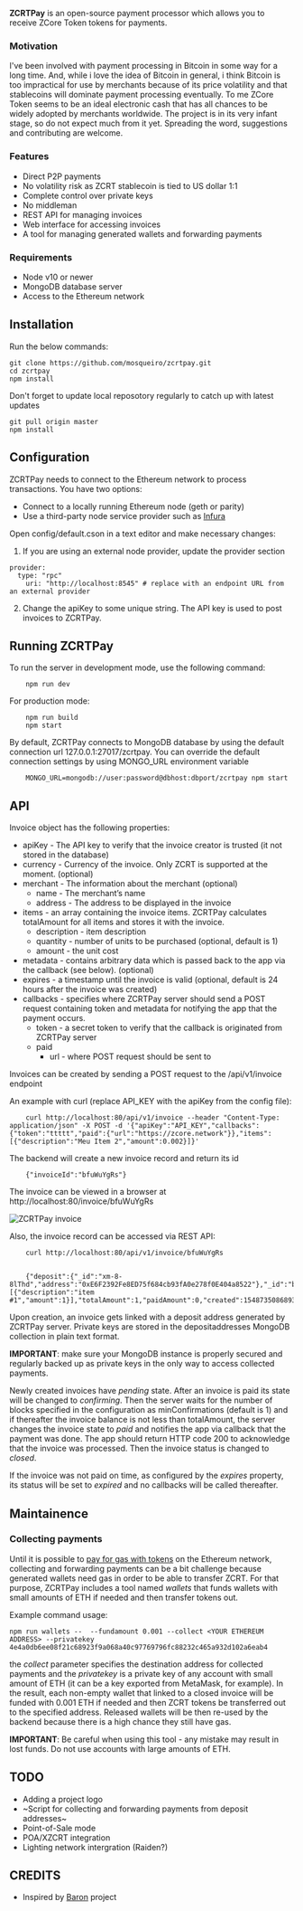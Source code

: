 **ZCRTPay** is an open-source payment processor which allows you to receive ZCore Token tokens for payments.

### Motivation
I've been involved with payment processing in Bitcoin in some way for a long time. And, while i love the idea of Bitcoin in general, i think Bitcoin is too impractical for use by merchants because of its price volatility and that stablecoins will dominate payment processing eventually. To me ZCore Token seems to be an ideal electronic cash that has all chances to be widely adopted by merchants worldwide. The project is in its very infant stage, so do not expect much from it yet. Spreading the word, suggestions and contributing are welcome.

### Features
- Direct P2P payments
- No volatility risk as ZCRT stablecoin is tied to US dollar 1:1
- Complete control over private keys
- No middleman
- REST API for managing invoices
- Web interface for accessing invoices
- A tool for managing generated wallets and forwarding payments

### Requirements
- Node v10 or newer
- MongoDB database server
- Access to the Ethereum network

## Installation

Run the below commands:

    git clone https://github.com/mosqueiro/zcrtpay.git
    cd zcrtpay
    npm install


Don't forget to update local reposotory regularly to catch up with latest updates

    git pull origin master
    npm install

## Configuration

ZCRTPay needs to connect to the Ethereum network to process transactions. You have two options:

- Connect to a locally running Ethereum node (geth or parity)
- Use a third-party node service provider such as [Infura](https://infura.io/)

Open config/default.cson in a text editor and make necessary changes:

  1. If you are using an external node provider, update the provider section

    provider:
      type: "rpc"
        uri: "http://localhost:8545" # replace with an endpoint URL from an external provider


  2. Change the apiKey to some unique string. The API key is used to post invoices to ZCRTPay.


## Running ZCRTPay

To run the server in development mode, use the following command:

        npm run dev 

For production mode:

        npm run build
        npm start

By default, ZCRTPay connects to MongoDB database by using the default connection url 127.0.0.1:27017/zcrtpay. You can override the default connection settings by using MONGO_URL environment variable

        MONGO_URL=mongodb://user:password@dbhost:dbport/zcrtpay npm start






## API

Invoice object has the following properties:

  - apiKey - The API key to verify that the invoice creator is trusted (it not stored in the database)
  - currency - Currency of the invoice. Only ZCRT is supported at the moment. (optional)
  - merchant - The information about the merchant (optional)
       - name - The merchant’s name
       - address - The address to be displayed in the invoice
  - items - an array containing the invoice items. ZCRTPay calculates totalAmount for all items and stores it with the invoice.
       -  description - item description
       -  quantity - number of units to be purchased (optional, default is 1)
       -  amount - the unit cost  
  - metadata - contains arbitrary data which is passed back to the app via the callback (see below). (optional)
  - expires - a timestamp until the invoice is valid (optional, default is 24 hours after the invoice was created)
  - callbacks - specifies where ZCRTPay server should send a POST request containing  token and metadata for notifying the app that the payment occurs.
       - token - a secret token to verify that the callback is originated from ZCRTPay server
       - paid  
            - url  - where POST request should be sent to

Invoices can be created by sending a POST request to the /api/v1/invoice endpoint

An example with curl (replace API_KEY with the apiKey from the config file):

        curl http://localhost:80/api/v1/invoice --header "Content-Type: application/json" -X POST -d '{"apiKey":"API_KEY","callbacks":{"token":"ttttt","paid":{"url":"https://zcore.network"}},"items":[{"description":"Meu Item 2","amount":0.002}]}'

The backend will create a new invoice record and return its id

        {"invoiceId":"bfuWuYgRs"}


The invoice can be viewed in a browser at http://localhost:80/invoice/bfuWuYgRs

![ZCRTPay invoice](https://zcore.network/add-zcrt/zcrtpay-screen.png)

Also, the invoice record can be accessed via REST API:

        curl http://localhost:80/api/v1/invoice/bfuWuYgRs


        {"deposit":{"_id":"xm-8-8lThd","address":"0xE6F2392Fe8ED75f684cb93fA0e278f0E404a8522"},"_id":"bfuWuYgRs","items":[{"description":"item #1","amount":1}],"totalAmount":1,"paidAmount":0,"created":1548735086893,"state":"pending","__v":0}

Upon creation, an invoice gets linked with a deposit address generated by ZCRTPay server. Private keys are stored in the depositaddresses MongoDB collection in plain text format.

**IMPORTANT**: make sure your MongoDB instance is properly secured and regularly backed up as private keys in the only way to access collected payments.

Newly created invoices have *pending* state.  After an invoice is paid its state will be changed to *confirming*. Then the server waits for the number of blocks specified in the configuration as minConfirmations (default is 1) and if thereafter the invoice balance is not less than totalAmount, the server changes the invoice state to *paid* and notifies the app via callback that the payment was done. The app should return HTTP code 200 to acknowledge that the invoice was processed. Then the invoice status is changed to *closed*.

If the invoice was not paid on time, as configured by the *expires* property, its status will be set to *expired* and no callbacks will be called thereafter.

## Maintainence

### Collecting payments 
Until it is possible to [pay for gas with tokens](https://github.com/ethereum/EIPs/issues/865) on the Ethereum network, collecting and forwarding payments can be a bit challenge because generated wallets need gas in order to be able to transfer ZCRT. For that purpose, ZCRTPay includes a tool named *wallets* that funds wallets with small amounts of ETH if needed and then transfer tokens out.

Example command usage:
   
    npm run wallets --  --fundamount 0.001 --collect <YOUR ETHEREUM ADDRESS> --privatekey 4e4a0db6ee08f21c68923f9a068a40c97769796fc88232c465a932d102a6eab4

the *collect* parameter specifies the destination address for collected payments and the *privatekey* is a private key of any account with small amount of ETH (it can be a key exported from MetaMask, for example). In the result, each non-empty wallet that linked to a closed invoice will be funded with 0.001 ETH if needed and then ZCRT tokens be transferred out to the specified address. Released wallets will be then re-used by the backend because there is a high chance they still have gas.


**IMPORTANT**: Be careful when using this tool - any mistake may result in lost funds. Do not use accounts with large amounts of ETH.


## TODO
- Adding a project logo
- ~Script for collecting and forwarding payments from deposit addresses~
- Point-of-Sale mode
- POA/XZCRT integration
- Lighting network intergration (Raiden?)


## CREDITS
- Inspired by [Baron](https://github.com/baronpay/baron) project
